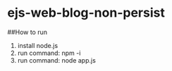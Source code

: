 # ejs-web-blog-non-persist

##How to run

1. install node.js
1. run command: npm -i
1. run command: node app.js
